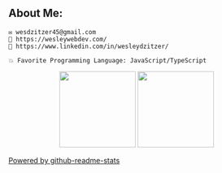 ## About Me:

    ✉️ wesdzitzer45@gmail.com
    🔷 https://wesleywebdev.com/
    🔷 https://www.linkedin.com/in/wesleydzitzer/

    💥 Favorite Programming Language: JavaScript/TypeScript

<p align="center">
    <img height="150em" src="https://github-readme-stats.vercel.app/api?username=Wesley26&count_private=true&show_icons=true&theme=gruvbox" />
    <img height="150em" src="https://github-readme-stats.vercel.app/api/top-langs/?username=Wesley26&show_icons=true&theme=gruvbox&layout=compact" />
</p>

[Powered by github-readme-stats](https://github.com/anuraghazra/github-readme-stats)

<p align="center">
    <https://wesleywebdev.com/>
</p>
